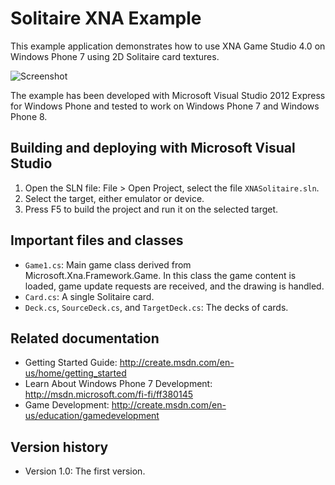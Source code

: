 Solitaire XNA Example
=====================

This example application demonstrates how to use XNA Game Studio 4.0 on
Windows Phone 7 using 2D Solitaire card textures.

![Screenshot](/doc/screenshots/xnasolitaire_2.png?raw=true)

The example has been developed with Microsoft Visual Studio 2012 Express for
Windows Phone and tested to work on Windows Phone 7 and Windows Phone 8.


Building and deploying with Microsoft Visual Studio
-------------------------------------------------------------------------------

1. Open the SLN file: File > Open Project, select the file `XNASolitaire.sln`.
2. Select the target, either emulator or device.
3. Press F5 to build the project and run it on the selected target.


Important files and classes
-------------------------------------------------------------------------------

* `Game1.cs`: Main game class derived from Microsoft.Xna.Framework.Game. In this 
  class the game content is loaded, game update requests are received, and the 
  drawing is handled.
* `Card.cs`: A single Solitaire card.
* `Deck.cs`, `SourceDeck.cs`, and `TargetDeck.cs`: The decks of cards.


Related documentation
-------------------------------------------------------------------------------

* Getting Started Guide: http://create.msdn.com/en-us/home/getting_started
* Learn About Windows Phone 7 Development: http://msdn.microsoft.com/fi-fi/ff380145
* Game Development: http://create.msdn.com/en-us/education/gamedevelopment


Version history
-------------------------------------------------------------------------------

* Version 1.0: The first version.